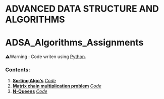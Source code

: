 # ADVANCED DATA STRUCTURE AND ALGORITHMS
 # ADSA_Algorithms_Assignments

⚠️Warning : Code writen using [Python](https://docs.python.org/3/).

### Contents:
1. [**Sorting Algo's**](https://www.geeksforgeeks.org/sorting-algorithms/) [*Code*](sort.py)
2. [**Matrix chain multiplication problem**](https://www.javatpoint.com/matrix-chain-multiplication-example) [*Code*](DynamicMatrixMultiply.py)
3. [**N-Queens**](https://www.javatpoint.com/n-queens-problems) [*Code*](Nqueens.py)
